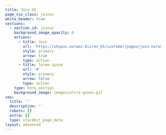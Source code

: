 ```yaml
---
title: Join US
page_css_class: joinus
white_header: true
sections:
  - section_id: joinus
    background_image_opacity: 0
    actions:
      - title: Join
        url: 'https://shopus.norwex.biz/en_US/customer/pages/join-norwex'
        style: primary
        arrow: true
        type: action
      - title: lorem-ipsum
        url: '#'
        style: primary
        arrow: false
        type: action
    type: hero_section
    background_image: images/ultra-goose.gif
seo:
  title: ''
  description: ''
  robots: []
  extra: []
  type: stackbit_page_meta
layout: advanced
---
```

